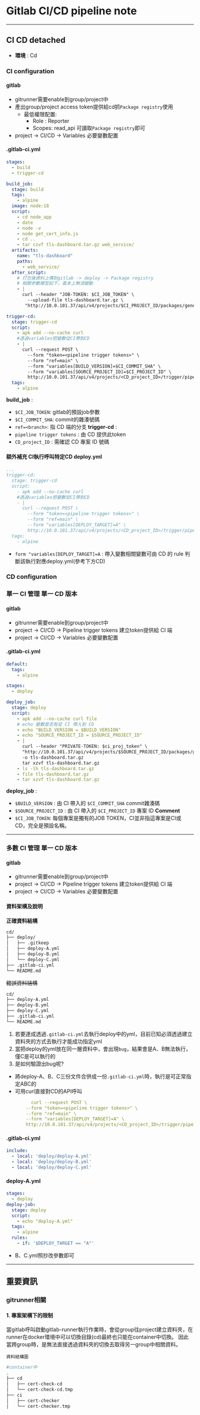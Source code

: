 # Gitlab CI/CD pipeline note

---
## CI CD detached 
- **環境** : Cd

### CI configuration

#### gitlab 
- gitrunner需要enable到group/project中
- 產出group/project access token提供給cd抓`Package registry`使用
  - 最低權限配置: 
    - Role : Reporter
    - Scopes: read_api 可讀取`Package registry`即可
- project &rarr; CI/CD &rarr; Variables 必要變數配置

#### .gitlab-ci.yml
```yml
stages:
  - build
  - trigger-cd

build_job:
  stage: build
  tags:
    - alpine
  image: node:18
  script:
    - cd node_app
    - date
    - node -v
    - node get_cert_info.js
    - cd ..
    - tar czvf tls-dashboard.tar.gz web_service/
  artifacts:
    name: "tls-dashboard"
    paths:
      - web_service/
  after_script:
    # 打包後資料上傳到gitlab -> deploy -> Package registry
    # 相關參數模型如下，基本上無須變動
    - |
      curl --header "JOB-TOKEN: $CI_JOB_TOKEN" \
        --upload-file tls-dashboard.tar.gz \
       "http://10.0.101.37/api/v4/projects/$CI_PROJECT_ID/packages/generic/tls-dashboard/$CI_COMMIT_SHA/tls-dashboard.tar.gz"

trigger-cd:
  stage: trigger-cd
  script:
    - apk add --no-cache curl
    #透過variables把變數從CI帶到CD
    - |
      curl --request POST \
        --form "token=<pipeline trigger tokens>" \
        --form "ref=main" \
        --form "variables[BUILD_VERSION]=$CI_COMMIT_SHA" \
        --form "variables[SOURCE_PROJECT_ID]=$CI_PROJECT_ID" \
        http://10.0.101.37/api/v4/projects/<CD_project_ID>/trigger/pipeline
  tags:
    - alpine
```
**build_job** : 
 - `$CI_JOB_TOKEN`: gitlab的預設job參數
 - `$CI_COMMIT_SHA`: commit的雜湊號碼
 - `ref=<branch>`: 指 CD 端的分支
**trigger-cd** :  
 - `pipeline trigger tokens` : 由 CD 提供此token
 - `CD_project_ID` : 需確認 CD 專案 ID 號碼

#### 額外補充 CI執行呼叫特定CD deploy.yml
```yml
...
trigger-cd:
  stage: trigger-cd
  script:
    - apk add --no-cache curl
    #透過variables把變數從CI帶到CD
    - |
      curl --request POST \
        --form "token=<pipeline trigger tokens>" \
        --form "ref=main" \
        --form "variables[DEPLOY_TARGET]=A" \
        http://10.0.101.37/api/v4/projects/<CD_project_ID>/trigger/pipeline
  tags:
    - alpine
```
- `form "variables[DEPLOY_TARGET]=A` : 帶入變數相關變數可由 CD 的 rule 判斷該執行對應deploy.yml(參考下方CD)


### CD configuration

### 單一 CI 管理 單一 CD 版本

#### gitlab 
- gitrunner需要enable到group/project中
- project &rarr; CI/CD &rarr; Pipeline trigger tokens 建立token提供給 CI 端
- project &rarr; CI/CD &rarr; Variables 必要變數配置

#### .gitlab-ci.yml
```yml
default:
  tags:
    - alpine

stages:
  - deploy

deploy_job:
  stage: deploy
  script:
    - apk add --no-cache curl file
    # echo 變數是否有從 CI 帶入到 CD
    - echo "BUILD_VERSION = $BUILD_VERSION"
    - echo "SOURCE_PROJECT_ID = $SOURCE_PROJECT_ID"
    - |
      curl --header "PRIVATE-TOKEN: $ci_proj_token" \
      "http://10.0.101.37/api/v4/projects/$SOURCE_PROJECT_ID/packages/generic/tls-dashboard/$BUILD_VERSION/tls-dashboard.tar.gz" \
      -o tls-dashboard.tar.gz
      tar xzvf tls-dashboard.tar.gz
    - ls -lh tls-dashboard.tar.gz
    - file tls-dashboard.tar.gz
    - tar xzvf tls-dashboard.tar.gz  
```
**deploy_job** :
- `$BUILD_VERSION` : 由 CI 帶入的 `$CI_COMMIT_SHA` commit雜湊碼
- `$SOURCE_PROJECT_ID` : 由 CI 帶入的 `$CI_PROJECT_ID` 專案 ID
**Comment**
- `$CI_JOB_TOKEN`: 每個專案是獨有的JOB TOKEN，CI並非指這專案是CI或CD，完全是預設名稱。
---

### 多數 CI 管理 單一 CD 版本

#### gitlab 
- gitrunner需要enable到group/project中
- project &rarr; CI/CD &rarr; Pipeline trigger tokens 建立token提供給 CI 端
- project &rarr; CI/CD &rarr; Variables 必要變數配置

#### 資料架構及說明
**正確資料結構**
```sh
cd/
├── deploy/
│   ├── .gitkeep
│   ├── deploy-A.yml
│   ├── deploy-B.yml
│   └── deploy-C.yml
├── .gitlab-ci.yml
└── README.md
```
~~錯誤資料結構~~
```sh
cd/
├── deploy-A.yml
├── deploy-B.yml
├── deploy-C.yml
├── .gitlab-ci.yml
└── README.md
```
1. 若要達成透過`.gitlab-ci.yml`去執行deploy中的yml，目前已知必須透過建立資料夾的方式去執行才能成功指定yml
2. 當把deploy的yml放在同一層資料中，會出現`bug`，結果會是A、B無法執行，僅C是可以執行的
3. 是如何驗證出bug呢?
  - 將deploy-A、B、C三份文件合併成一份`.gitlab-ci.yml`時，執行是可正常指定ABC的
  - 可用curl直接對CD的API呼叫
    ```yml
          curl --request POST \
        --form "token=<pipeline trigger tokens>" \
        --form "ref=main" \
        --form "variables[DEPLOY_TARGET]=A" \
        http://10.0.101.37/api/v4/projects/<CD_project_ID>/trigger/pipeline
    ```

#### .gitlab-ci.yml
```yml
include:
  - local: 'deploy/deploy-A.yml'
  - local: 'deploy/deploy-B.yml'
  - local: 'deploy/deploy-C.yml'
```
#### deploy-A.yml
```yml
stages:
  - deploy
deploy-job:
  stage: deploy
  script:
    - echo "deploy-A.yml"
  tags:
    - alpine
  rules:
    - if: '$DEPLOY_TARGET == "A"'
```
- B、C.yml照抄改參數即可

---
## 重要資訊

### gitrunner相關

#### 1. 專案架構下的限制
當gitlab呼叫啟動gitlab-runner執行作業時，會從group往project建立資料夾，在runner在docker環境中可以切換目錄(cd)最終也只能在container中切換。
因此當跨group時，是無法直接透過資料夾的切換去取得另一group中相關資料。

`資料結構圖`
``` sh
#container中
.
├── cd
│   ├── cert-check-cd
│   └── cert-check-cd.tmp
├── ci
│   ├── cert-checker
│   └── cert-checker.tmp
```